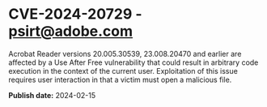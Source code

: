 # CVE-2024-20729 - psirt@adobe.com

Acrobat Reader versions 20.005.30539, 23.008.20470 and earlier are affected by a Use After Free vulnerability that could result in arbitrary code execution in the context of the current user. Exploitation of this issue requires user interaction in that a victim must open a malicious file.

**Publish date:** 2024-02-15
